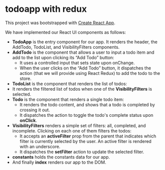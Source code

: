 # todoapp with redux

This project was bootstrapped with [Create React App](https://github.com/facebook/create-react-app).

We have implemented our React UI components as follows:

- **TodoApp** is the entry component for our app. It renders the header, the AddTodo, TodoList, and VisibilityFilters components.
- **AddTodo** is the component that allows a user to input a todo item and add to the list upon clicking its “Add Todo” button:
  - It uses a controlled input that sets state upon onChange.
  - When the user clicks on the “Add Todo” button, it dispatches the action (that we will provide using React Redux) to add the todo to the store.
- **TodoList** is the component that renders the list of todos:
 - It renders the filtered list of todos when one of the **VisibilityFilters** is selected.
- **Todo** is the component that renders a single todo item:
  - It renders the todo content, and shows that a todo is completed by crossing it out.
  - It dispatches the action to toggle the todo's complete status upon **onClick**.
- **VisibilityFilters** renders a simple set of filters: all, completed, and incomplete. Clicking on each one of them filters the todos:
  - It accepts an **activeFilter** prop from the parent that indicates which filter is currently selected by the user. An active filter is rendered with an underscore.
  - It dispatches the **setFilter** action to update the selected filter.
- **constants** holds the constants data for our app.
- And finally **index** renders our app to the DOM.